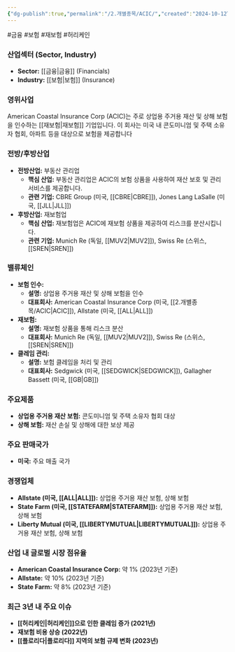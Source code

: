 ```yaml
---
{"dg-publish":true,"permalink":"/2.개별종목/ACIC/","created":"2024-10-12T00:23:39.462+09:00","updated":"2025-06-03T20:05:57.383+09:00"}
---
```


#금융 #보험 #재보험 #허리케인

### 산업섹터 (Sector, Industry)

- **Sector:** [[금융\|금융]] (Financials)
- **Industry:** [[보험\|보험]] (Insurance)

### 영위사업

American Coastal Insurance Corp (ACIC)는 주로 상업용 주거용 재산 및 상해 보험을 인수하는 [[재보험\|재보험]] 기업입니다. 이 회사는 미국 내 콘도미니엄 및 주택 소유자 협회, 아파트 등을 대상으로 보험을 제공합니다


### 전방/후방산업

- **전방산업:** 부동산 관리업
    - **핵심 산업:** 부동산 관리업은 ACIC의 보험 상품을 사용하여 재산 보호 및 관리 서비스를 제공합니다.
    - **관련 기업:** CBRE Group (미국, [[CBRE\|CBRE]]), Jones Lang LaSalle (미국, [[JLL\|JLL]])
- **후방산업:** 재보험업
    - **핵심 산업:** 재보험업은 ACIC에 재보험 상품을 제공하여 리스크를 분산시킵니다.
    - **관련 기업:** Munich Re (독일, [[MUV2\|MUV2]]), Swiss Re (스위스, [[SREN\|SREN]])

### 밸류체인

- **보험 인수:**
    - **설명:** 상업용 주거용 재산 및 상해 보험을 인수
    - **대표회사:** American Coastal Insurance Corp (미국, [[2.개별종목/ACIC\|ACIC]]), Allstate (미국, [[ALL\|ALL]])
- **재보험:**
    - **설명:** 재보험 상품을 통해 리스크 분산
    - **대표회사:** Munich Re (독일, [[MUV2\|MUV2]]), Swiss Re (스위스, [[SREN\|SREN]])
- **클레임 관리:**
    - **설명:** 보험 클레임을 처리 및 관리
    - **대표회사:** Sedgwick (미국, [[SEDGWICK\|SEDGWICK]]), Gallagher Bassett (미국, [[GB\|GB]])

### 주요제품

- **상업용 주거용 재산 보험:** 콘도미니엄 및 주택 소유자 협회 대상
- **상해 보험:** 재산 손실 및 상해에 대한 보상 제공

### 주요 판매국가

- **미국:** 주요 매출 국가

### 경쟁업체

- **Allstate (미국, [[ALL\|ALL]]):** 상업용 주거용 재산 보험, 상해 보험
- **State Farm (미국, [[STATEFARM\|STATEFARM]]):** 상업용 주거용 재산 보험, 상해 보험
- **Liberty Mutual (미국, [[LIBERTYMUTUAL\|LIBERTYMUTUAL]]):** 상업용 주거용 재산 보험, 상해 보험

### 산업 내 글로벌 시장 점유율

- **American Coastal Insurance Corp:** 약 1% (2023년 기준)
- **Allstate:** 약 10% (2023년 기준)
- **State Farm:** 약 8% (2023년 기준)

### 최근 3년 내 주요 이슈

- **[[허리케인\|허리케인]]으로 인한 클레임 증가 (2021년)**
- **재보험 비용 상승 (2022년)**
- **[[플로리다\|플로리다]] 지역의 보험 규제 변화 (2023년)**